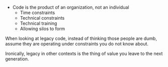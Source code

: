 - Code is the product of an organization, not an individual
  - Time constraints
  - Technical constraints
  - Technical training
  - Allowing silos to form

When looking at legacy code, instead of thinking those people are dumb, assume they are operating under constraints you do not know about.

Ironically, legacy in other contexts is the thing of value you leave to the next generation.
